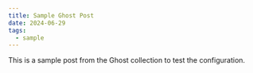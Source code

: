 ```yaml
---
title: Sample Ghost Post
date: 2024-06-29
tags:
  - sample
---
```


This is a sample post from the Ghost collection to test the configuration.
